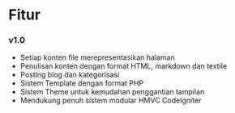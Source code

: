 # Fitur

### v1.0
 
- Setiap konten file merepresentasikan halaman
- Penulisan konten dengan format HTML, markdown dan textile
- Posting blog dan kategorisasi
- Sistem Template dengan format PHP
- Sistem Theme untuk kemudahan penggantian tampilan
- Mendukung penuh sistem modular HMVC CodeIgniter